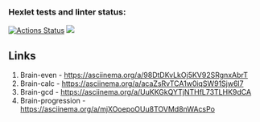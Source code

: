 ### Hexlet tests and linter status:
[![Actions Status](https://github.com/Aluwian/python-project-49/workflows/hexlet-check/badge.svg)](https://github.com/Aluwian/python-project-49/actions)
<a href="https://codeclimate.com/github/Aluwian/python-project-49/maintainability"><img src="https://api.codeclimate.com/v1/badges/b89a387f83275ab2897b/maintainability" /></a>

## Links
1. Brain-even - https://asciinema.org/a/98DtDKvLkOj5KV92SRgnxAbrT
2. Brain-calc - https://asciinema.org/a/acaZsRvTCA1w0iqSW91Sjw6l7
3. Brain-gcd - https://asciinema.org/a/UuKKGkQYTjNTHfL73TLHK9dCA
4. Brain-progression - https://asciinema.org/a/mjXOoepoOUu8TOVMd8nWAcsPo
